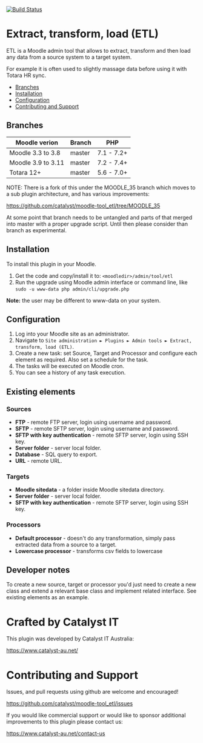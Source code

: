 [![Build Status](https://github.com/catalyst/moodle-tool_etl/workflows/Run%20all%20tests%20for%20Moodle%2033+/badge.svg)](https://github.com/catalyst/moodle-tool_etl/actions)

# Extract, transform, load (ETL)
ETL is a Moodle admin tool that allows to extract, transform and then load any data from a source system to a target system.

For example it is often used to slightly massage data before using it with Totara HR sync.

* [Branches](#branches)
* [Installation](#installation)
* [Configuration](#configuration)
* [Contributing and Support](#contributing-and-support)


## Branches

| Moodle verion      | Branch  | PHP        |
| ------------------ | ------- | ---------- |
| Moodle 3.3 to 3.8  | master  | 7.1 - 7.2+ |
| Moodle 3.9 to 3.11 | master  | 7.2 - 7.4+ |
| Totara 12+         | master  | 5.6 - 7.0+ |

NOTE: There is a fork of this under the MOODLE_35 branch which moves to a sub plugin architecture, and has various improvements:

https://github.com/catalyst/moodle-tool_etl/tree/MOODLE_35

At some point that branch needs to be untangled and parts of that merged into master with a proper upgrade script. Until then please consider than branch as experimental.


## Installation
To install this plugin in your Moodle.
1. Get the code and copy/install it to: `<moodledir>/admin/tool/etl`
2. Run the upgrade using Moodle admin interface or command line, like `sudo -u www-data php admin/cli/upgrade.php`

**Note:** the user may be different to www-data on your system.

## Configuration
1. Log into your Moodle site as an administrator.
2. Navigate to  `Site administration ► Plugins ► Admin tools ► Extract, transform, load (ETL)`.
3. Create a new task: set Source, Target and Processor and configure each element as required. Also set a schedule for the task.
4. The tasks will be executed on Moodle cron.
5. You can see a history of any task execution.

## Existing elements

### Sources
* **FTP** - remote FTP server, login using username and password.
* **SFTP** - remote SFTP server, login using username and password.
* **SFTP with key authentication** - remote SFTP server, login using SSH key.
* **Server folder** - server local folder.
* **Database** - SQL query to export.
* **URL** - remote URL.

### Targets
* **Moodle sitedata** - a folder inside Moodle sitedata directory.
* **Server folder** - server local folder.
* **SFTP with key authentication** - remote SFTP server, login using SSH key.


### Processors
* **Default processor** - doesn't do any transformation, simply pass extracted data from a source to a target.
* **Lowercase processor** - transforms csv fields to lowercase 

## Developer notes
To create a new source, target or processor you'd just need to create a new class and extend a relevant base class and implement related interface. See existing elements as an example.

# Crafted by Catalyst IT

This plugin was developed by Catalyst IT Australia:

https://www.catalyst-au.net/

# Contributing and Support

Issues, and pull requests using github are welcome and encouraged!

https://github.com/catalyst/moodle-tool_etl/issues

If you would like commercial support or would like to sponsor additional improvements
to this plugin please contact us:

https://www.catalyst-au.net/contact-us
